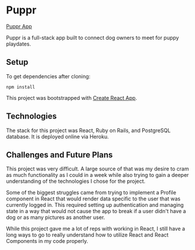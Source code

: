 # Puppr

[Puppr App](https://puppr-client.herokuapp.com)

Puppr is a full-stack app built to connect dog owners to meet for puppy playdates.

## Setup

To get dependencies after cloning:

`npm install`

This project was bootstrapped with [Create React App](https://github.com/facebook/create-react-app).

## Technologies

The stack for this project was React, Ruby on Rails, and PostgreSQL database. It is deployed online via Heroku.

## Challenges and Future Plans

This project was very difficult. A large source of that was my desire to cram as much functionality as I could in a week while also trying to gain a deeper understanding of the technologies I chose for the project. 

Some of the biggest struggles came from trying to implement a Profile component in React that would render data specific to the user that was currently logged in. This required setting up authentication and managing state in a way that would not cause the app to break if a user didn't have a dog or as many pictures as another user. 

While this project gave me a lot of reps with working in React, I still have a long ways to go to really understand how to utilize React and React Components in my code properly. 